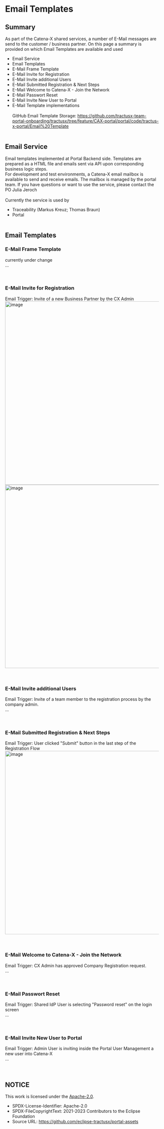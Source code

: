 # Email Templates

## Summary

As part of the Catena-X shared services, a number of E-Mail messages are send to the customer / business partner.
On this page a summary is provided on which Email Templates are available and used

- Email Service
- Email Templates
- E-Mail Frame Template
- E-Mail Invite for Registration
- E-Mail Invite additional Users
- E-Mail Submitted Registration & Next Steps
- E-Mail Welcome to Catena-X - Join the Network
- E-Mail Passwort Reset
- E-Mail Invite New User to Portal
- E-Mail Template implementations
  <br>
  <br>
  GitHub Email Template Storage: https://github.com/tractusx-team-portal-onboarding/tractusx/tree/feature/CAX-portal/portal/code/tractus-x-portal/Email%20Template
  <br>
  <br>

## Email Service

Email templates implemented at Portal Backend side. Templates are prepared as a HTML file and emails sent via API upon corresponding business logic steps.
<br>
For development and test environments, a Catena-X email mailbox is available to send and receive emails.
The mailbox is managed by the portal team. If you have questions or want to use the service, please contact the PO Julia Jeroch
<br>
<br>
Currently the service is used by

- Traceability (Markus Kreuz; Thomas Braun)
- Portal
  <br>
  <br>

## Email Templates

### E-Mail Frame Template

currently under change
<br>
...
<br>
<br>
<br>

### E-Mail Invite for Registration

Email Trigger: Invite of a new Business Partner by the CX Admin
<br>
<img width="600" alt="image" src="https://user-images.githubusercontent.com/94133633/210457757-dd9cd9f8-3768-420f-9d9f-523941085230.png">
<img width="600" alt="image" src="https://user-images.githubusercontent.com/94133633/210457503-61f8e8a9-bda6-42d3-8115-441d52fff867.png">
<br>
<br>
<br>

### E-Mail Invite additional Users

Email Trigger: Invite of a team member to the registration process by the company admin.
<br>
...
<br>
<br>
<br>

### E-Mail Submitted Registration & Next Steps

Email Trigger: User clicked "Submit" button in the last step of the Registration Flow
<br>
<img width="600" alt="image" src="https://user-images.githubusercontent.com/94133633/210458019-ba6a78e9-b941-4e2f-988a-ab42d6fa0db8.png">
<br>
<br>
<br>

### E-Mail Welcome to Catena-X - Join the Network

Email Trigger: CX Admin has approved Company Registration request.
<br>
...
<br>
<br>
<br>

### E-Mail Passwort Reset

Email Trigger: Shared IdP User is selecting "Password reset" on the login screen
<br>
...
<br>
<br>
<br>

### E-Mail Invite New User to Portal

Email Trigger: Admin User is inviting inside the Portal User Management a new user into Catena-X
<br>
...
<br>
<br>
<br>

## NOTICE

This work is licensed under the [Apache-2.0](https://www.apache.org/licenses/LICENSE-2.0).

- SPDX-License-Identifier: Apache-2.0
- SPDX-FileCopyrightText: 2021-2023 Contributors to the Eclipse Foundation
- Source URL: https://github.com/eclipse-tractusx/portal-assets
